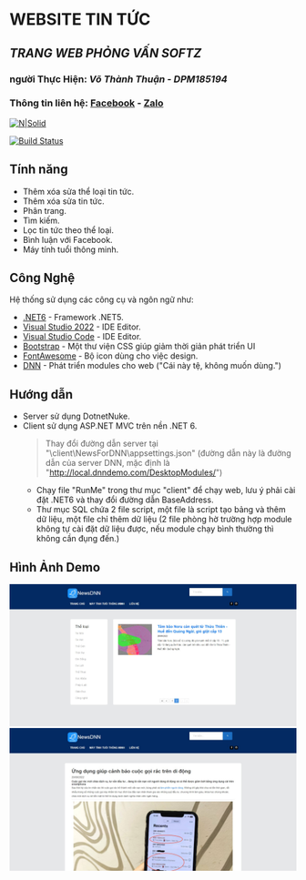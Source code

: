 ﻿# WEBSITE TIN TỨC
## _TRANG WEB PHỎNG VẤN SOFTZ_
### người Thực Hiện: _Võ Thành Thuận - DPM185194_
### Thông tin liên hệ: [Facebook](https://www.facebook.com/anome69/) - [Zalo](zalo.me/anome69)
[![N|Solid](https://cldup.com/dTxpPi9lDf.thumb.png)](https://nodesource.com/products/nsolid)

[![Build Status](https://travis-ci.org/joemccann/dillinger.svg?branch=master)](https://travis-ci.org/joemccann/dillinger)

## Tính năng
- Thêm xóa sửa thể loại tin tức.
- Thêm xóa sửa tin tức.
- Phân trang.
- Tìm kiếm.
- Lọc tin tức theo thể loại.
- Bình luận với Facebook.
- Máy tính tuổi thông minh.

## Công Nghệ
Hệ thống sử dụng các công cụ và ngôn ngữ như:

- [.NET6](https://dotnet.microsoft.com/download/dotnet/6.0) - Framework .NET5.
- [Visual Studio 2022](https://visualstudio.microsoft.com/) - IDE Editor.
- [Visual Studio Code](https://code.visualstudio.com/) - IDE Editor.
- [Bootstrap](https://getbootstrap.com/) - Một thư viện CSS giúp giảm thời giản phát triển UI
- [FontAwesome](https://fontawesome.com/) - Bộ icon dùng cho việc design.
- [DNN](https://www.dnnsoftware.com/) - Phát triển modules cho web ("Cái này tệ, không muốn dùng.")

## Hướng dẫn
- Server sử dụng DotnetNuke.
- Client sử dụng ASP.NET MVC trên nền .NET 6.
    > Thay đổi đường dẫn server tại "\client\NewsForDNN\appsettings.json" (đường dẫn này là đường dẫn của server DNN, mặc định là "http://local.dnndemo.com/DesktopModules/") 
    - Chạy file "RunMe" trong thư mục "client" để chạy web, lưu ý phải cài đặt .NET6 và thay đổi đường dẫn BaseAddress.
    - Thư mục SQL chứa 2 file script, một file là script tạo bảng và thêm dữ liệu, một file chỉ thêm dữ liệu (2 file phòng hờ trường hợp module không tự cài đặt dữ liệu được, nếu module chạy bình thường thì không cần đụng đến.)
## Hình Ảnh Demo
![Trang chủ](https://github.com/VoThanhThuan/DNNNewsInterview/blob/main/imgs/GiaoDienClient.jpg?raw=true)
![Trang chi tiết](https://github.com/VoThanhThuan/DNNNewsInterview/blob/main/imgs/GiaoDienClientDocBao.jpg?raw=true)